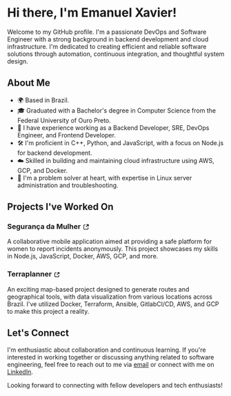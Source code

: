 # Hi there, I'm Emanuel Xavier!

Welcome to my GitHub profile. I'm a passionate DevOps and Software Engineer with a strong background in backend development and cloud infrastructure. I'm dedicated to creating efficient and reliable software solutions through automation, continuous integration, and thoughtful system design.

## About Me
- 🌍 Based in Brazil.
- 🎓 Graduated with a Bachelor's degree in Computer Science from the Federal University of Ouro Preto.
- 💼 I have experience working as a Backend Developer, SRE, DevOps Engineer, and Frontend Developer.
- 🛠️ I'm proficient in C++, Python, and JavaScript, with a focus on Node.js for backend development.
- ☁️ Skilled in building and maintaining cloud infrastructure using AWS, GCP, and Docker.
- 🔧 I'm a problem solver at heart, with expertise in Linux server administration and troubleshooting.

## Projects I've Worked On
### Segurança da Mulher [<img src="images/external-link.svg" alt="SegurancaDaMulher" style="height: 1em; vertical-align: middle;">](https://play.google.com/store/apps/details?id=com.ouvidoria.mobile&hl=pt_BR&gl=US)
A collaborative mobile application aimed at providing a safe platform for women to report incidents anonymously. This project showcases my skills in Node.js, JavaScript, Docker, AWS, GCP, and more.

### Terraplanner [<img src="images/external-link.svg" alt="Terraplanner" style="height: 1em; vertical-align: middle;">](https://terraplanner.org/)
An exciting map-based project designed to generate routes and geographical tools, with data visualization from various locations across Brazil. I've utilized Docker, Terraform, Ansible, GitlabCI/CD, AWS, and GCP to make this project a reality.

## Let's Connect
I'm enthusiastic about collaboration and continuous learning. If you're interested in working together or discussing anything related to software engineering, feel free to reach out to me via [email](mailto:emanueljx@outlook.com) or connect with me on [LinkedIn](https://www.linkedin.com/in/emanuel-xavier).

Looking forward to connecting with fellow developers and tech enthusiasts!
